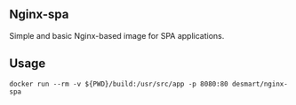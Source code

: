 ## Nginx-spa

Simple and basic Nginx-based image for SPA applications.

## Usage

```
docker run --rm -v ${PWD}/build:/usr/src/app -p 8080:80 desmart/nginx-spa
```
